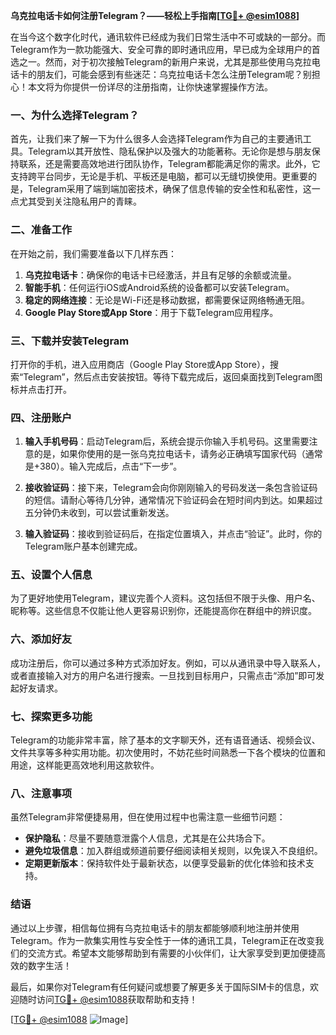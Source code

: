 **乌克拉电话卡如何注册Telegram？——轻松上手指南[[TG💪+ @esim1088](https://t.me/s/esim1088)]**

在当今这个数字化时代，通讯软件已经成为我们日常生活中不可或缺的一部分。而Telegram作为一款功能强大、安全可靠的即时通讯应用，早已成为全球用户的首选之一。然而，对于初次接触Telegram的新用户来说，尤其是那些使用乌克拉电话卡的朋友们，可能会感到有些迷茫：乌克拉电话卡怎么注册Telegram呢？别担心！本文将为你提供一份详尽的注册指南，让你快速掌握操作方法。

### 一、为什么选择Telegram？

首先，让我们来了解一下为什么很多人会选择Telegram作为自己的主要通讯工具。Telegram以其开放性、隐私保护以及强大的功能著称。无论你是想与朋友保持联系，还是需要高效地进行团队协作，Telegram都能满足你的需求。此外，它支持跨平台同步，无论是手机、平板还是电脑，都可以无缝切换使用。更重要的是，Telegram采用了端到端加密技术，确保了信息传输的安全性和私密性，这一点尤其受到关注隐私用户的青睐。

### 二、准备工作

在开始之前，我们需要准备以下几样东西：

1. **乌克拉电话卡**：确保你的电话卡已经激活，并且有足够的余额或流量。
2. **智能手机**：任何运行iOS或Android系统的设备都可以安装Telegram。
3. **稳定的网络连接**：无论是Wi-Fi还是移动数据，都需要保证网络畅通无阻。
4. **Google Play Store或App Store**：用于下载Telegram应用程序。

### 三、下载并安装Telegram

打开你的手机，进入应用商店（Google Play Store或App Store），搜索“Telegram”，然后点击安装按钮。等待下载完成后，返回桌面找到Telegram图标并点击打开。

### 四、注册账户

1. **输入手机号码**：启动Telegram后，系统会提示你输入手机号码。这里需要注意的是，如果你使用的是一张乌克拉电话卡，请务必正确填写国家代码（通常是+380）。输入完成后，点击“下一步”。
   
2. **接收验证码**：接下来，Telegram会向你刚刚输入的号码发送一条包含验证码的短信。请耐心等待几分钟，通常情况下验证码会在短时间内到达。如果超过五分钟仍未收到，可以尝试重新发送。

3. **输入验证码**：接收到验证码后，在指定位置填入，并点击“验证”。此时，你的Telegram账户基本创建完成。

### 五、设置个人信息

为了更好地使用Telegram，建议完善个人资料。这包括但不限于头像、用户名、昵称等。这些信息不仅能让他人更容易识别你，还能提高你在群组中的辨识度。

### 六、添加好友

成功注册后，你可以通过多种方式添加好友。例如，可以从通讯录中导入联系人，或者直接输入对方的用户名进行搜索。一旦找到目标用户，只需点击“添加”即可发起好友请求。

### 七、探索更多功能

Telegram的功能非常丰富，除了基本的文字聊天外，还有语音通话、视频会议、文件共享等多种实用功能。初次使用时，不妨花些时间熟悉一下各个模块的位置和用途，这样能更高效地利用这款软件。

### 八、注意事项

虽然Telegram非常便捷易用，但在使用过程中也需注意一些细节问题：

- **保护隐私**：尽量不要随意泄露个人信息，尤其是在公共场合下。
- **避免垃圾信息**：加入群组或频道前要仔细阅读相关规则，以免误入不良组织。
- **定期更新版本**：保持软件处于最新状态，以便享受最新的优化体验和技术支持。

### 结语

通过以上步骤，相信每位拥有乌克拉电话卡的朋友都能够顺利地注册并使用Telegram。作为一款集实用性与安全性于一体的通讯工具，Telegram正在改变我们的交流方式。希望本文能够帮助到有需要的小伙伴们，让大家享受到更加便捷高效的数字生活！

最后，如果你对Telegram有任何疑问或想要了解更多关于国际SIM卡的信息，欢迎随时访问[TG💪+ @esim1088](https://t.me/s/esim1088)获取帮助和支持！

[[TG💪+ @esim1088](https://t.me/s/esim1088) ![Image](https://i.postimg.cc/4NQfJmqS/Snipaste-2025-05-13-00-14-12.png)]